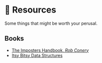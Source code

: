 # :orange_book: Resources

Some things that might be worth your perusal.

## Books

- [The Imposters Handbook, _Rob Conery_][Imposters]
- [Itsy Bitsy Data Structures][Itsy Bitsy]

[Imposters]: https://bigmachine.io/imposter/
[Itsy Bitsy]: https://github.com/thejameskyle/itsy-bitsy-data-structures/blob/master/itsy-bitsy-data-structures.js
